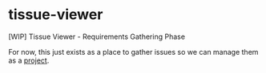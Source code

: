 # tissue-viewer

[WIP] Tissue Viewer - Requirements Gathering Phase

For now, this just exists as a place to gather issues so we can manage them as a [project](https://github.com/hubmapconsortium/tissue-viewer/projects/1).
